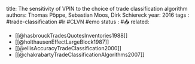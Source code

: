 
title: The sensitivity of VPIN to the choice of trade classification algorithm
authors: Thomas Pöppe, Sebastian Moos, Dirk Schiereck
year: 2016
tags : #trade-classification #lr #CLVN #emo 
status : #📥
related:
- [[@hasbrouckTradesQuotesInventories1988]]
- [[@holthausenEffectLargeBlock1987]]
- [[@ellisAccuracyTradeClassification2000]]
- [[@chakrabartyTradeClassificationAlgorithms2007]]

